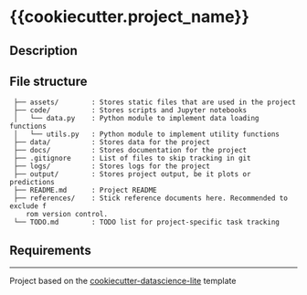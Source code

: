 # {{cookiecutter.project_name}}

<!-- Purpose of project -->
<!-- Brief project description -->

## Description

<!-- Elaborate on brief description -->

## File structure
<!-- Add as the project grows! -->
```
 ├── assets/        : Stores static files that are used in the project
 ├── code/          : Stores scripts and Jupyter notebooks
 │   └── data.py    : Python module to implement data loading functions
 │   └── utils.py   : Python module to implement utility functions
 ├── data/          : Stores data for the project
 ├── docs/          : Stores documentation for the project
 ├── .gitignore     : List of files to skip tracking in git
 ├── logs/          : Stores logs for the project
 ├── output/        : Stores project output, be it plots or predictions
 ├── README.md      : Project README
 ├── references/    : Stick reference documents here. Recommended to exclude f
    rom version control.
 └── TODO.md        : TODO list for project-specific task tracking

```

## Requirements
<!-- Describe project requirements -->

------------------

Project based on the [cookiecutter-datascience-lite](https://github.com/tnwei/cookiecutter-datascience-lite/) template
